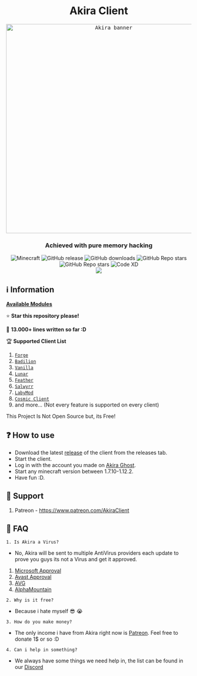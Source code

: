 <div align="center">
  <h1>Akira Client</h1>
  <kbd>
    <img width="569" alt="Akira banner" src="https://github.com/Levi2288/Akira-Client/blob/main/pictures/akira_banner.png?raw=true">
  </kbd>
  <h3>Achieved with pure memory hacking</h3>
  <img alt="Minecraft" src="https://img.shields.io/badge/Minecraft-1.7.10--1.12.2-yellowgreen?style=flat-square">
  <img alt="GitHub release" src="https://img.shields.io/github/v/release/Levi2288/Akira-Client?style=flat-square">
  <img alt="GitHub downloads" src="https://img.shields.io/github/downloads/Levi2288/Akira-Client/total?style=flat-square">
  <img alt="GitHub Repo stars" src="https://img.shields.io/github/stars/Levi2288/Akira-Client?label=%E2%AD%90%20stars&color=5f99ff&style=flat-square">
  <img alt="GitHub Repo stars" src="https://img.shields.io/github/last-commit/Levi2288/Akira-Client?style=flat-square">
  <img alt="Code XD" src="https://camo.githubusercontent.com/1a99d98e8074c43ffa85a5bddf29694cf4d9953c5e84c6b4237607bb5fe1afdf/68747470733a2f2f696d672e736869656c64732e696f2f62616467652f737061676865747469253230636f64652d7965732d737563636573733f6c6f676f3d6a617661">
  
</div>

<div align="center">
  <a href="https://discord.gg/PEgKZFGMaA"><img src="https://invidget.switchblade.xyz/PEgKZFGMaA"></a>
</div>

## ℹ️ Information

**[Available Modules](https://github.com/Levi2288/Akira-Client/blob/main/Functions.md#akira-functions)**

⭐ **Star this repository please!**

:book: **13.000+ lines written so far :D**


🏆 **Supported Client List**
1. [`Forge`](https://files.minecraftforge.net/net/minecraftforge/forge/)
1. [`Badilion`](https://www.badlion.net/)
1. [`Vanilla`](https://www.minecraft.net/en-us)
1. [`Lunar`](https://www.lunarclient.com/)
1. [`Feather`](https://feathermc.com/)
1. [`Salwyrr`](https://www.salwyrr.com/)
1. [`LabyMod`](https://www.labymod.net/en)
1. [`Cosmic Client`](https://cosmicclient.com/)
1. and more... (Not every feature is supported on every client)

This Project Is Not Open Source but, its Free!


## :question: How to use

- Download the latest [release](/../../releases) of the client from the releases tab.
- Start the client.
- Log in with the account you made on [Akira Ghost](https://akiraghost.com/).
- Start any minecraft version between 1.7.10-1.12.2.
- Have fun :D.

## :money_with_wings: Support

1. Patreon - https://www.patreon.com/AkiraClient


## :mag_right: FAQ

`1. Is Akira a Virus?`
- No, Akira will be sent to multiple AntiVirus providers each update to prove you guys its not a Virus and get it approved. 

1. [Microsoft Approval](https://github.com/Levi2288/Akira-Client/blob/main/pictures/approved_by_microsoft.png)
1. [Avast Approval](https://media.discordapp.net/attachments/985108702518460416/1055584219885224046/image.png?width=1002&height=248)
1. [AVG](https://github.com/Levi2288/Akira-Client/blob/main/pictures/avg.jpg)
1. [AlphaMountain](https://github.com/Levi2288/Akira-Client/blob/main/pictures/alphamountain.jpg)


`2. Why is it free?`
- Because i hate myself :sunglasses: :sob:

`3. How do you make money?`
- The only income i have from Akira right now is [Patreon](https://www.patreon.com/AkiraClient). Feel free to donate 1$ or so :D

`4. Can i help in something?`
- We always have some things we need help in, the list can be found in our [Discord](https://discord.gg/PEgKZFGMaA)
